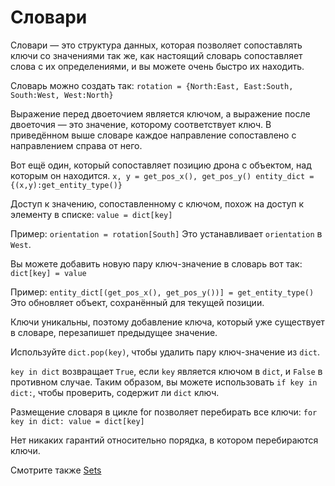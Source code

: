 # Словари
Словари — это структура данных, которая позволяет сопоставлять ключи со значениями так же, как настоящий словарь сопоставляет слова с их определениями, и вы можете очень быстро их находить.

Словарь можно создать так:
`rotation = {North:East, East:South, South:West, West:North}`

Выражение перед двоеточием является ключом, а выражение после двоеточия — это значение, которому соответствует ключ.
В приведённом выше словаре каждое направление сопоставлено с направлением справа от него.

Вот ещё один, который сопоставляет позицию дрона с объектом, над которым он находится.
`x, y = get_pos_x(), get_pos_y()
entity_dict = {(x,y):get_entity_type()}`

Доступ к значению, сопоставленному с ключом, похож на доступ к элементу в списке:
`value = dict[key]`

Пример:
`orientation = rotation[South]`
Это устанавливает `orientation` в `West`.

Вы можете добавить новую пару ключ-значение в словарь вот так:
`dict[key] = value`

Пример:
`entity_dict[(get_pos_x(), get_pos_y())] = get_entity_type()`
Это обновляет объект, сохранённый для текущей позиции.

Ключи уникальны, поэтому добавление ключа, который уже существует в словаре, перезапишет предыдущее значение.

Используйте `dict.pop(key)`, чтобы удалить пару ключ-значение из `dict`.

`key in dict` возвращает `True`, если `key` является ключом в `dict`, и `False` в противном случае.
Таким образом, вы можете использовать `if key in dict:`, чтобы проверить, содержит ли `dict` ключ.

Размещение словаря в цикле for позволяет перебирать все ключи:
`for key in dict:
	value = dict[key]`

Нет никаких гарантий относительно порядка, в котором перебираются ключи.

Смотрите также [Sets](docs/scripting/sets.md)